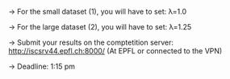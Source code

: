 -> For the small dataset (1), you will have to set: λ=1.0

-> For the large dataset (2), you will have to set: λ=1.25

-> Submit your results on the comptetition server: http://iscsrv44.epfl.ch:8000/ (At EPFL or connected to the VPN)

-> Deadline: 1:15 pm
